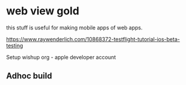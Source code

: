 # web view gold

this stuff is useful for making mobile apps of web apps. 



https://www.raywenderlich.com/10868372-testflight-tutorial-ios-beta-testing


Setup wishup org - apple developer account


## Adhoc build